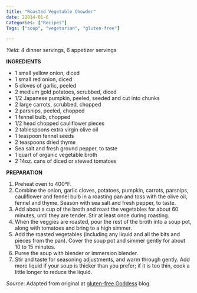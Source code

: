 ```yaml
---
title: "Roasted Vegetable Chowder"
date: 22014-01-6
Categories: ["Recipes"]
Tags: ["soup", "vegetarian", "gluten-free"]

---
```


*Yield*: 4 dinner servings, 6 appetizer servings

__INGREDIENTS__

* 1 small yellow onion, diced
* 1 small red onion, diced
* 5 cloves of garlic, peeled
* 2 medium gold potatoes, scrubbed, diced
* 1/2 Japanese pumpkin, peeled, seeded and cut into chunks
* 2 large carrots, scrubbed, chopped
* 2 parsnips, peeled, chopped
* 1 fennel bulb, chopped
* 1/2 head chopped cauliflower pieces
* 2 tablespoons extra virgin olive oil
* 1 teaspoon fennel seeds
* 2 teaspoons dried thyme
* Sea salt and fresh ground pepper, to taste
* 1 quart of organic vegetable broth
* 2 14oz. cans of diced or stewed tomatoes

__PREPARATION__

1. Preheat oven to 400ºF.
2. Combine the onion, garlic cloves, potatoes, pumpkin, carrots, parsnips, cauliflower and fennel bulb in a roasting pan and toss with the olive oil, fennel and thyme. Season with sea salt and fresh pepper, to taste.
3. Add about a cup of the broth and roast the vegetables for about 60 minutes, until they are tender. Stir at least once during roasting.
4. When the veggies are roasted, pour the rest of the broth into a soup pot, along with tomatoes and bring to a high simmer.
5. Add the roasted vegetables (including any liquid and all the bits and pieces from the pan). Cover the soup pot and simmer gently for about 10 to 15 minutes.
6. Puree the soup with blender or immersion blender.
7. Stir and taste for seasoning adjustments, and warm through gently. Add more liquid if your soup is thicker than you prefer; if it is too thin, cook a little longer to reduce the liquid.

*Source*: Adapted from original at [gluten-free Goddess](http://glutenfreegoddess.blogspot.com/2008/10/roasted-vegetable-chowder.html#ixzz2rc265I51) blog.

